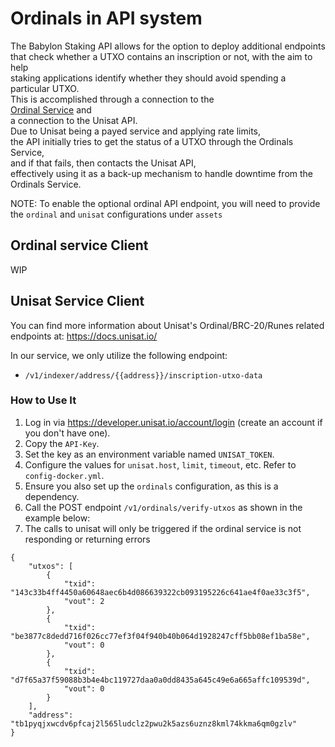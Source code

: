 # Ordinals in API system

The Babylon Staking API allows for the option to deploy additional endpoints  
that check whether a UTXO contains an inscription or not, with the aim to help  
staking applications identify whether they should avoid spending a particular UTXO.  
This is accomplished through a connection to the  
[Ordinal Service](https://github.com/ordinals/ord) and  
a connection to the Unisat API.  
Due to Unisat being a payed service and applying rate limits,  
the API initially tries to get the status of a UTXO through the Ordinals Service,  
and if that fails, then contacts the Unisat API,  
effectively using it as a back-up mechanism to handle downtime from the Ordinals Service.  

NOTE: To enable the optional ordinal API endpoint, you will need to provide the 
`ordinal` and `unisat` configurations under `assets`

## Ordinal service Client

WIP

## Unisat Service Client

You can find more information about Unisat's Ordinal/BRC-20/Runes related endpoints at:
https://docs.unisat.io/

In our service, we only utilize the following endpoint:
- `/v1/indexer/address/{{address}}/inscription-utxo-data`

### How to Use It

1. Log in via https://developer.unisat.io/account/login (create an account if you don't have one).
2. Copy the `API-Key`.
3. Set the key as an environment variable named `UNISAT_TOKEN`.
4. Configure the values for `unisat.host`, `limit`, `timeout`, etc. Refer to `config-docker.yml`.
5. Ensure you also set up the `ordinals` configuration, as this is a dependency.
6. Call the POST endpoint `/v1/ordinals/verify-utxos` as shown in the example below:
7. The calls to unisat will only be triggered if the ordinal service is not responding or returning errors
```POST
{
    "utxos": [
        {
            "txid": "143c33b4ff4450a60648aec6b4d086639322cb093195226c641ae4f0ae33c3f5",
            "vout": 2
        },
        {
            "txid": "be3877c8dedd716f026cc77ef3f04f940b40b064d1928247cff5bb08ef1ba58e",
            "vout": 0
        },
        {
            "txid": "d7f65a37f59088b3b4e4bc119727daa0a0dd8435a645c49e6a665affc109539d",
            "vout": 0
        }
    ],
    "address": "tb1pyqjxwcdv6pfcaj2l565ludclz2pwu2k5azs6uznz8kml74kkma6qm0gzlv"
}
